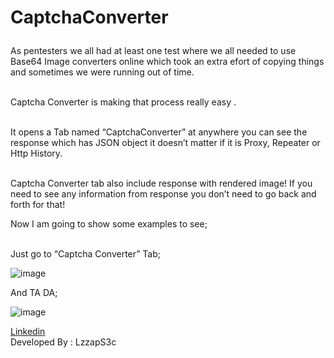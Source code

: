 
<h1>CaptchaConverter</p></h1>

As pentesters we all had at least one test where  we all needed to use Base64 Image converters online which took an extra efort of copying things and sometimes we were running out of time. 

<br>Captcha Converter is making that process really easy .

<br>It opens a Tab named “CaptchaConverter” at anywhere you can see the response which has JSON object it doesn’t matter if it is Proxy, Repeater or Http History. 

<br>Captcha Converter tab also include response with rendered image! If you need to see any information from response you don’t need to go back and forth for that!

Now I am going to show some examples to see;

<br>Just go to “Captcha Converter” Tab;

![image](https://github.com/user-attachments/assets/1f5a98c8-faa5-4174-a5f9-330b790d385c)

And TA DA;

![image](https://github.com/user-attachments/assets/f4bc4091-cb3e-41c1-a8ac-c39ab178eacc)

 <a href="https://www.linkedin.com/in/saadet-elif"/>Linkedin</a><br>
 Developed By : LzzapS3c
